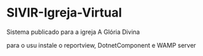 # SIVIR-Igreja-Virtual

Sistema publicado para a igreja A Glória Divina

para o usu instale o reportview, DotnetComponent e WAMP server
